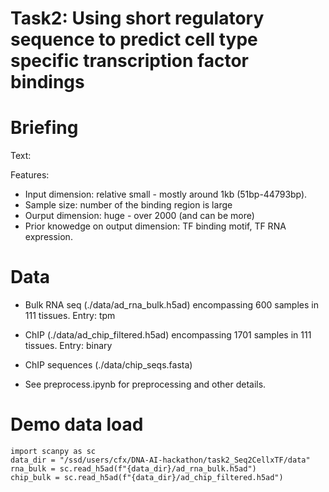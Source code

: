 # Task2: Using short regulatory sequence to predict cell type specific transcription factor bindings

# Briefing

Text:

Features:
- Input dimension: relative small - mostly around 1kb (51bp-44793bp).
- Sample size: number of the binding region is large
- Ourput dimension: huge - over 2000 (and can be more)
- Prior knowedge on output dimension: TF binding motif, TF RNA expression.


# Data
- Bulk RNA seq (./data/ad_rna_bulk.h5ad) encompassing 600 samples in 111 tissues. Entry: tpm
- ChIP (./data/ad_chip_filtered.h5ad) encompassing 1701 samples in 111 tissues. Entry: binary
- ChIP sequences (./data/chip_seqs.fasta)

- See preprocess.ipynb for preprocessing and other details.

# Demo data load
```
import scanpy as sc 
data_dir = "/ssd/users/cfx/DNA-AI-hackathon/task2_Seq2CellxTF/data"
rna_bulk = sc.read_h5ad(f"{data_dir}/ad_rna_bulk.h5ad")
chip_bulk = sc.read_h5ad(f"{data_dir}/ad_chip_filtered.h5ad")
```

